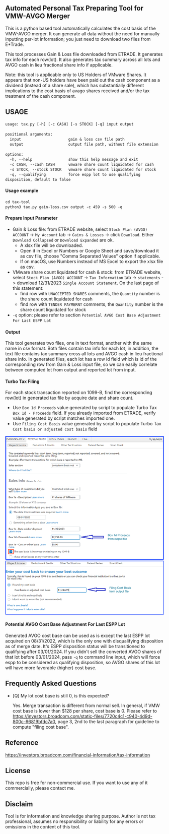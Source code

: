 ## Automated Personal Tax Preparing Tool for VMW-AVGO Merger

This is a python based tool automatically calculates the cost basis of the VMW-AVGO merger. It can generate all data
without the need for manually inputting per-lot information; you just need to download two files from E*Trade.

This tool processes Gain & Loss file downloaded from ETRADE. It generates tax info for each row(lot). It also generates
tax summary across all lots and AVGO cash in lieu fractional share info if applicable.

Note: this tool is applicable only to US Holders of VMware Shares. It appears that non-US holders have been paid out 
the cash component as a dividend (instead of a share sale), which has substantially different implications to the 
cost basis of avago shares received and/or the tax treatment of the cash component.

## USAGE

```text
usage: tax.py [-h] [-c CASH] [-s STOCK] [-q] input output

positional arguments:
  input                     gain & loss csv file path
  output                    output file path, without file extension

options:
  -h, --help                show this help message and exit
  -c CASH, --cash CASH      vmware share count liquidated for cash
  -s STOCK, --stock STOCK   vmware share count liquidated for stock
  -q, --qualifying          force espp lot to use qualifying disposition, default to false
```

#### Usage example

```text
cd tax-tool
python3 tax.py gain-loss.csv output -c 459 -s 500 -q
```

#### Prepare Input Parameter

- Gain & Loss file: from ETRADE website, select `Stock Plan (AVGO) ACCOUNT` -> `My Account` tab -> `Gains & Losses` ->
  click `Download`. Either `Download Collapsed` or `Download Expanded` are ok.
    - A xlsx file will be downloaded.
    - Open it in Excel or Numbers or Google Sheet and save/download it as csv file, choose "Comma Separated Values"
      option if applicable.
    - If on macOS, use Numbers instead of MS Excel to export the xlsx file as csv.
- VMware share count liquidated for cash & stock: from ETRADE website, select `Stock Plan (AVGO) ACCOUNT` ->
  `Tax Information` tab -> `statements` -> download 12/31/2023 `Single Account Statement`. On the last page of this
  statement:
    - find row with `UNACCEPTED SHARES` comments, the `Quantity` number is the share count liquidated for cash
    - find row with `TENDER PAYMERNT` comments, the `Quantity` number is the share count liquidated for stock
- `-q` option: please refer to section `Potential AVGO Cost Base Adjustment For Last ESPP Lot`

#### Output

This tool generates two files, one in text format, another with the same name in csv format. Both files contain
tax info for each lot, in addition, the text file contains tax summary cross all lots and AVGO cash in lieu fractional
share info. In generated files, each lot has a row id field which is id of the corresponding row from Gain & Loss input
file, so we can easily correlate between computed lot from output and reported lot from input.

#### Turbo Tax Filing

For each stock transaction reported on 1099-B, find the corresponding row(lot) in generated tax file by acquire date and
share count.

- Use `Box 1d Proceeds` value generated by script to populate Turbo Tax `Box 1d - Proceeds` field. If you already
  imported from ETRADE, verify value generated by script matches imported one.
- Use `Filing Cost Basis` value generated by script to populate Turbo Tax `Cost basis or adjusted cost basis` field

![Alt text](img/tt-1.png?raw=true "enter total proceeds")
![Alt text](img/tt-2.png?raw=true "enter total cost base")

#### Potential AVGO Cost Base Adjustment For Last ESPP Lot

Generated AVGO cost base can be used as is except the last ESPP lot acquired on 08/31/2022, which is the only one with
disqualifying disposition as of merge date. It's ESPP disposition status will be transitioned to qualifying after
03/01/2024. If you didn't sell the converted AVGO shares of that lot before 03/01/2024, pass `-q` to command line
input, which will force espp to be considered as qualifying disposition, so AVGO shares of this lot will have more
favorable (higher) cost base.

## Frequently Asked Questions

- [Q] My lot cost base is still 0, is this expected?

    Yes. Merge transaction is different from normal sell. In general, if VMW cost base is lower than $128 per share,
cost base is 0. Please refer to https://investors.broadcom.com/static-files/7720c4c1-c940-4d9d-800c-66819bfdc7a0,
page 3, 2nd to the last paragraph for guideline to compute "filing cost base".



## Reference

https://investors.broadcom.com/financial-information/tax-information

## License

This repo is free for non-commercial use. If you want to use any of it commercially, please contact me.

## Disclaim

Tool is for information and knowledge sharing purpose. Author is not tax professional, assumes no responsibility or
liability for any errors or omissions in the content of this tool.